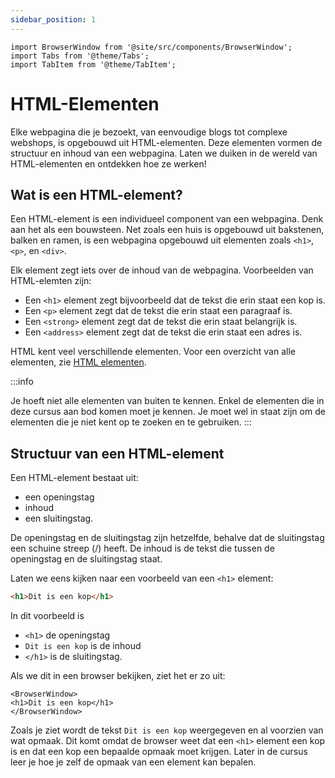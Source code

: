 ```yaml
---
sidebar_position: 1
---
```



```mdx-code-block
import BrowserWindow from '@site/src/components/BrowserWindow';
import Tabs from '@theme/Tabs';
import TabItem from '@theme/TabItem';
```

# HTML-Elementen

Elke webpagina die je bezoekt, van eenvoudige blogs tot complexe webshops, is opgebouwd uit HTML-elementen. Deze elementen vormen de structuur en inhoud van een webpagina. Laten we duiken in de wereld van HTML-elementen en ontdekken hoe ze werken!

## Wat is een HTML-element?

Een HTML-element is een individueel component van een webpagina. Denk aan het als een bouwsteen. Net zoals een huis is opgebouwd uit bakstenen, balken en ramen, 
is een webpagina opgebouwd uit elementen zoals `<h1>`, `<p>`, en `<div>`.

Elk element zegt iets over de inhoud van de webpagina. Voorbeelden van HTML-elemten zijn:

- Een `<h1>` element zegt bijvoorbeeld dat de tekst die erin staat een kop is. 
- Een `<p>` element zegt dat de tekst die erin staat een paragraaf is. 
- Een `<strong>` element zegt dat de tekst die erin staat belangrijk is.
- Een `<address>` element zegt dat de tekst die erin staat een adres is.

HTML kent veel verschillende elementen. Voor een overzicht van alle elementen, zie [HTML elementen](https://developer.mozilla.org/en-US/docs/Web/HTML/Element).

:::info

Je hoeft niet alle elementen van buiten te kennen. Enkel de elementen die in deze cursus aan bod komen moet je kennen.
Je moet wel in staat zijn om de elementen die je niet kent op te zoeken en te gebruiken.
:::

## Structuur van een HTML-element

Een HTML-element bestaat uit:

- een openingstag
- inhoud 
- een sluitingstag. 

De openingstag en de sluitingstag zijn hetzelfde, behalve dat de sluitingstag een schuine streep (/) heeft. 
De inhoud is de tekst die tussen de openingstag en de sluitingstag staat.

Laten we eens kijken naar een voorbeeld van een `<h1>` element:

```html
<h1>Dit is een kop</h1>
```

In dit voorbeeld is 
- `<h1>` de openingstag
- `Dit is een kop` is de inhoud
- `</h1>` is de sluitingstag.

Als we dit in een browser bekijken, ziet het er zo uit:

```mdx-code-block
<BrowserWindow>
<h1>Dit is een kop</h1>
</BrowserWindow>
```

Zoals je ziet wordt de tekst `Dit is een kop` weergegeven en al voorzien van wat opmaak. Dit komt omdat de browser weet dat een `<h1>` element een kop is en dat een kop een bepaalde opmaak moet krijgen.
Later in de cursus leer je hoe je zelf de opmaak van een element kan bepalen.

